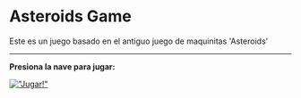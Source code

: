 # Asteroids Game

Este es un juego basado en el antiguo juego de maquinitas 'Asteroids'

-----------------------------
**Presiona la nave para jugar:**

[!["Jugar!"](https://pagina-simx72-aba9b.web.app/asteroids-assets/images/PNG/nave-espacial-64.png)](https://asteroids-simx72.vercel.app/ "Jugar!")